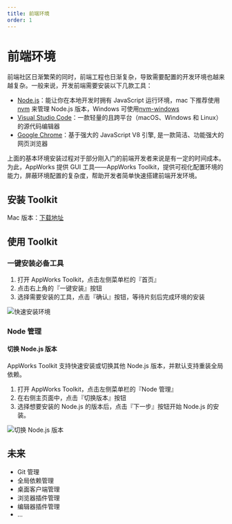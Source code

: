 ```yaml
---
title: 前端环境
order: 1
---
```


# 前端环境

前端社区日渐繁荣的同时，前端工程也日渐复杂，导致需要配置的开发环境也越来越复杂。一般来说，开发前端需要安装以下几款工具：

- [Node.js](https://nodejs.org/)：能让你在本地开发时拥有 JavaScript 运行环境，mac 下推荐使用 [nvm](https://github.com/nvm-sh/nvm) 来管理 Node.js 版本，Windows 可使用[nvm-windows](https://github.com/coreybutler/nvm-windows)
- [Visual Studio Code](https://code.visualstudio.com/)：一款轻量的且跨平台（macOS、Windows 和 Linux）的源代码编辑器
- [Google Chrome](https://www.google.cn/chrome)：基于强大的 JavaScript V8 引擎, 是一款简洁、功能强大的网页浏览器

上面的基本环境安装过程对于部分刚入门的前端开发者来说是有一定的时间成本。为此，AppWorks 提供 GUI 工具——AppWorks Toolkit，提供可视化配置环境的能力，屏蔽环境配置的复杂度，帮助开发者简单快速搭建前端开发环境。

## 安装 Toolkit

Mac 版本：[下载地址](https://iceworks.oss-cn-hangzhou.aliyuncs.com/toolkit/AppWorks%20Toolkit.dmg)

## 使用 Toolkit

### 一键安装必备工具

1. 打开 AppWorks Toolkit，点击左侧菜单栏的『首页』
2. 点击右上角的『一键安装』按钮
3. 选择需要安装的工具，点击『确认』按钮，等待片刻后完成环境的安装

![快速安装环境](https://img.alicdn.com/imgextra/i4/O1CN01VlMLYK1ebfNJgMw7v_!!6000000003890-2-tps-2200-1448.png)

### Node 管理

#### 切换 Node.js 版本

AppWorks Toolkit 支持快速安装或切换其他 Node.js 版本，并默认支持重装全局依赖。

1. 打开 AppWorks Toolkit，点击左侧菜单栏的『Node 管理』
2. 在右侧主页面中，点击『切换版本』按钮
3. 选择想要安装的 Node.js 的版本后，点击『下一步』按钮开始 Node.js 的安装。

![切换 Node.js 版本](https://img.alicdn.com/imgextra/i4/O1CN01HQEgCV1xBXTtRjBFC_!!6000000006405-2-tps-2200-1448.png)

## 未来

- Git 管理
- 全局依赖管理
- 桌面客户端管理
- 浏览器插件管理
- 编辑器插件管理
- ...
